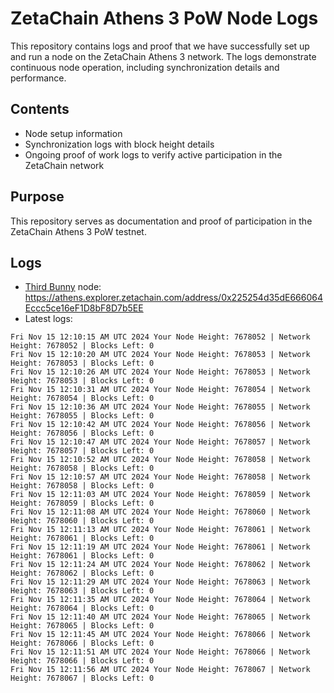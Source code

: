 # ZetaChain Athens 3 PoW Node Logs
This repository contains logs and proof that we have successfully set up and run a node on the ZetaChain Athens 3 network. The logs demonstrate continuous node operation, including synchronization details and performance.

## Contents
- Node setup information
- Synchronization logs with block height details
- Ongoing proof of work logs to verify active participation in the ZetaChain network

## Purpose
This repository serves as documentation and proof of participation in the ZetaChain Athens 3 PoW testnet.

## Logs

- [Third Bunny](https://thirdbunny.xyz/) node: https://athens.explorer.zetachain.com/address/0x225254d35dE666064Eccc5ce16eF1D8bF8D7b5EE
- Latest logs:
```
Fri Nov 15 12:10:15 AM UTC 2024 Your Node Height: 7678052 | Network Height: 7678052 | Blocks Left: 0
Fri Nov 15 12:10:20 AM UTC 2024 Your Node Height: 7678053 | Network Height: 7678053 | Blocks Left: 0
Fri Nov 15 12:10:26 AM UTC 2024 Your Node Height: 7678053 | Network Height: 7678053 | Blocks Left: 0
Fri Nov 15 12:10:31 AM UTC 2024 Your Node Height: 7678054 | Network Height: 7678054 | Blocks Left: 0
Fri Nov 15 12:10:36 AM UTC 2024 Your Node Height: 7678055 | Network Height: 7678055 | Blocks Left: 0
Fri Nov 15 12:10:42 AM UTC 2024 Your Node Height: 7678056 | Network Height: 7678056 | Blocks Left: 0
Fri Nov 15 12:10:47 AM UTC 2024 Your Node Height: 7678057 | Network Height: 7678057 | Blocks Left: 0
Fri Nov 15 12:10:52 AM UTC 2024 Your Node Height: 7678058 | Network Height: 7678058 | Blocks Left: 0
Fri Nov 15 12:10:57 AM UTC 2024 Your Node Height: 7678058 | Network Height: 7678058 | Blocks Left: 0
Fri Nov 15 12:11:03 AM UTC 2024 Your Node Height: 7678059 | Network Height: 7678059 | Blocks Left: 0
Fri Nov 15 12:11:08 AM UTC 2024 Your Node Height: 7678060 | Network Height: 7678060 | Blocks Left: 0
Fri Nov 15 12:11:13 AM UTC 2024 Your Node Height: 7678061 | Network Height: 7678061 | Blocks Left: 0
Fri Nov 15 12:11:19 AM UTC 2024 Your Node Height: 7678061 | Network Height: 7678061 | Blocks Left: 0
Fri Nov 15 12:11:24 AM UTC 2024 Your Node Height: 7678062 | Network Height: 7678062 | Blocks Left: 0
Fri Nov 15 12:11:29 AM UTC 2024 Your Node Height: 7678063 | Network Height: 7678063 | Blocks Left: 0
Fri Nov 15 12:11:35 AM UTC 2024 Your Node Height: 7678064 | Network Height: 7678064 | Blocks Left: 0
Fri Nov 15 12:11:40 AM UTC 2024 Your Node Height: 7678065 | Network Height: 7678065 | Blocks Left: 0
Fri Nov 15 12:11:45 AM UTC 2024 Your Node Height: 7678066 | Network Height: 7678066 | Blocks Left: 0
Fri Nov 15 12:11:51 AM UTC 2024 Your Node Height: 7678066 | Network Height: 7678066 | Blocks Left: 0
Fri Nov 15 12:11:56 AM UTC 2024 Your Node Height: 7678067 | Network Height: 7678067 | Blocks Left: 0
```
